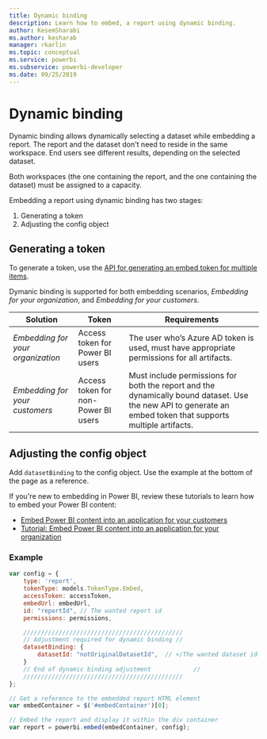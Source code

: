 ```yaml
---
title: Dynamic binding
description: Learn how to embed, a report using dynamic binding.
author: KesemSharabi
ms.author: kesharab
manager: rkarlin
ms.topic: conceptual
ms.service: powerbi
ms.subservice: powerbi-developer
ms.date: 09/25/2019
---
```


# Dynamic binding

Dynamic binding allows dynamically selecting a dataset while embedding a report. The report and the dataset don't need to reside in the same workspace. End users see different results, depending on the selected dataset.

Both workspaces (the one containing the report, and the one containing the dataset) must be assigned to a capacity.

Embedding a report using dynamic binding has two stages:
1. Generating a token
2. Adjusting the config object

## Generating a token
To generate a token, use the [API for generating an embed token for multiple items](embed-sample-for-customers.md#multiEmbedToken).

Dymanic binding is supported for both embedding scenarios, *Embedding for your organization*, and *Embedding for your customers*.

| Solution                   | Token                               | Requirements                                                                                                                                                  |
|---------------------------------|-------------------------------------|---------------------------------------------------------------------------------------------------------------------------------------------------------------|
| *Embedding for your organization* | Access token for Power BI users     | The user who’s Azure AD token is used, must have appropriate permissions for all artifacts.                                                                    |
| *Embedding for your customers*    | Access token for non-Power BI users | Must include permissions for both the report and the dynamically bound dataset. Use the new API to generate an embed token that supports multiple artifacts. |

## Adjusting the config object
Add `datasetBinding` to the config object. Use the example at the bottom of the page as a reference.

If you're new to embedding in Power BI, review these tutorials to learn how to embed your Power BI content:
* [Embed Power BI content into an application for your customers](embed-sample-for-customers.md)
* [Tutorial: Embed Power BI content into an application for your organization](embed-sample-for-your-organization.md)

 ### Example
```javascript
var config = {
    type: 'report',
    tokenType: models.TokenType.Embed,
    accessToken: accessToken,
    embedUrl: embedUrl,
    id: "reportId", // The wanted report id
    permissions: permissions,

    /////////////////////////////////////////////
    // Adjustment required for dynamic binding //
    datasetBinding: {
		datasetId: "notOriginalDatasetId",  // </The wanted dataset id
	}
    // End of dynamic binding adjustment            //
    /////////////////////////////////////////////
};

// Get a reference to the embedded report HTML element
var embedContainer = $('#embedContainer')[0];

// Embed the report and display it within the div container
var report = powerbi.embed(embedContainer, config);
```